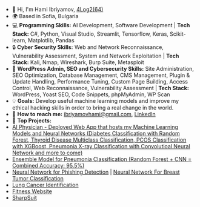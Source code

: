 - 👋 Hi, I'm Hami Ibriyamov, [4Log2(64)](24_years_old)
- 🌍 Based in Sofia, Bulgaria
- 💻 **Programming Skills:** AI Development, Software Development | **Tech Stack:** C#, Python, Visual Studio, Streamlit, Tensorflow, Keras, Scikit-learn, Matplotlib, Pandas
- 🔒 **Cyber Security Skills:** Web and Network Reconnaissance, Vulnerability Assessment, System and Network Exploitation | **Tech Stack:** Kali, Nmap, Wireshark, Burp Suite, Metasploit
- 🧠 **WordPress Admin, SEO and Cybersecurity Skills:** Site Administration, SEO Optimization, Database Management, CMS Management, Plugin & Update Handling, Performance Tuning, Custom Page Building, Access Control, Web Reconnaissance, Vulnerability Assessment | **Tech Stack:** WordPress, Yoast SEO, Code Snippets, phpMyAdmin, WP Scan
- 💡 **Goals:** Develop useful machine learning models and improve my ethical hacking skills in order to bring a real change in the world.
- 💬 **How to reach me:** [ibriyamovhami@gmail.com](https://mail.google.com/mail/u/ibriyamovhami@gmail.com/#compose), [LinkedIn](https://www.linkedin.com/in/hami-ibriyamov-727146268/)
- 🚀 **Top Projects:**
- [AI Physician - Deployed Web App that hosts my Machine Learning Models and Neural Networks (Diabetes Classification with Random Forest, Thyroid Disease Multiclass Classification, PCOS Classification with XGBoost, Pneumonia X-ray Classification with Convolutioal Neural Network and more to come)](https://github.com/hamii31/ai_medic)  
- [Ensemble Model for Pneumonia Classification (Random Forest + CNN = Combined Accuracy: 95.5%)](https://github.com/hamii31/Stanford-University-ML-Specialization/blob/main/Advanced%20Learning%20Algorithms/Week%204/Personal%20Projects/Ensemble%20Model%20for%20Pneumonia%20Classification.py)
- [Neural Network for Phishing Detection](https://github.com/hamii31/Stanford-University-ML-Specialization/blob/main/Advanced%20Learning%20Algorithms/Week%201/Personal%20Projects/PhishingDetectionMultilayeredPeceptron.py) | [Neural Network For Breast Tumor Classification](https://github.com/hamii31/Stanford-University-ML-Specialization/blob/main/Advanced%20Learning%20Algorithms/Week%201/Personal%20Projects/BreastCancerMultilayerPerceptronClassification.py)
- [Lung Cancer Identification](https://github.com/hamii31/Stanford-University-ML-Specialization/blob/main/Supervised%20Machine%20Learning/Week%203/Personal%20Projects/LungCancerIdentification.py)
- [Fitness Website](https://github.com/hamii31/LiftingDomeVS)
- [SharpSuit](https://github.com/hamii31/SharpSuit)
